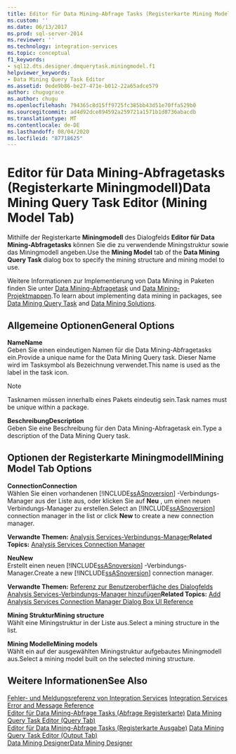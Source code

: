 ```yaml
---
title: Editor für Data Mining-Abfrage Tasks (Registerkarte Mining Modell) | Microsoft-Dokumentation
ms.custom: ''
ms.date: 06/13/2017
ms.prod: sql-server-2014
ms.reviewer: ''
ms.technology: integration-services
ms.topic: conceptual
f1_keywords:
- sql12.dts.designer.dmquerytask.miningmodel.f1
helpviewer_keywords:
- Data Mining Query Task Editor
ms.assetid: 0ede9b86-be27-471e-b012-22a65adce579
author: chugugrace
ms.author: chugu
ms.openlocfilehash: 794365c8d15ff9725fc385bb43d51e70ffa529b0
ms.sourcegitcommit: ad4d92dce894592a259721a1571b1d8736abacdb
ms.translationtype: MT
ms.contentlocale: de-DE
ms.lasthandoff: 08/04/2020
ms.locfileid: "87718625"
---
```

# <a name="data-mining-query-task-editor-mining-model-tab"></a><span data-ttu-id="28a31-102">Editor für Data Mining-Abfragetasks (Registerkarte Miningmodell)</span><span class="sxs-lookup"><span data-stu-id="28a31-102">Data Mining Query Task Editor (Mining Model Tab)</span></span>
  <span data-ttu-id="28a31-103">Mithilfe der Registerkarte **Miningmodell** des Dialogfelds **Editor für Data Mining-Abfragetasks** können Sie die zu verwendende Miningstruktur sowie das Miningmodell angeben.</span><span class="sxs-lookup"><span data-stu-id="28a31-103">Use the **Mining Model** tab of the **Data Mining Query Task** dialog box to specify the mining structure and mining model to use.</span></span>  
  
 <span data-ttu-id="28a31-104">Weitere Informationen zur Implementierung von Data Mining in Paketen finden Sie unter [Data Mining-Abfragetask](control-flow/data-mining-query-task.md) und [Data Mining-Projektmappen](https://docs.microsoft.com/analysis-services/data-mining/data-mining-solutions).</span><span class="sxs-lookup"><span data-stu-id="28a31-104">To learn about implementing data mining in packages, see [Data Mining Query Task](control-flow/data-mining-query-task.md) and [Data Mining Solutions](https://docs.microsoft.com/analysis-services/data-mining/data-mining-solutions).</span></span>  
  
## <a name="general-options"></a><span data-ttu-id="28a31-105">Allgemeine Optionen</span><span class="sxs-lookup"><span data-stu-id="28a31-105">General Options</span></span>  
 <span data-ttu-id="28a31-106">**Name**</span><span class="sxs-lookup"><span data-stu-id="28a31-106">**Name**</span></span>  
 <span data-ttu-id="28a31-107">Geben Sie einen eindeutigen Namen für die Data Mining-Abfragetasks ein.</span><span class="sxs-lookup"><span data-stu-id="28a31-107">Provide a unique name for the Data Mining Query task.</span></span> <span data-ttu-id="28a31-108">Dieser Name wird im Tasksymbol als Bezeichnung verwendet.</span><span class="sxs-lookup"><span data-stu-id="28a31-108">This name is used as the label in the task icon.</span></span>  
  
> [!NOTE]  
>  <span data-ttu-id="28a31-109">Tasknamen müssen innerhalb eines Pakets eindeutig sein.</span><span class="sxs-lookup"><span data-stu-id="28a31-109">Task names must be unique within a package.</span></span>  
  
 <span data-ttu-id="28a31-110">**Beschreibung**</span><span class="sxs-lookup"><span data-stu-id="28a31-110">**Description**</span></span>  
 <span data-ttu-id="28a31-111">Geben Sie eine Beschreibung für den Data Mining-Abfragetask ein.</span><span class="sxs-lookup"><span data-stu-id="28a31-111">Type a description of the Data Mining Query task.</span></span>  
  
## <a name="mining-model-tab-options"></a><span data-ttu-id="28a31-112">Optionen der Registerkarte Miningmodell</span><span class="sxs-lookup"><span data-stu-id="28a31-112">Mining Model Tab Options</span></span>  
 <span data-ttu-id="28a31-113">**Connection**</span><span class="sxs-lookup"><span data-stu-id="28a31-113">**Connection**</span></span>  
 <span data-ttu-id="28a31-114">Wählen Sie einen vorhandenen [!INCLUDE[ssASnoversion](../includes/ssasnoversion-md.md)] -Verbindungs-Manager aus der Liste aus, oder klicken Sie auf **Neu** , um einen neuen Verbindungs-Manager zu erstellen.</span><span class="sxs-lookup"><span data-stu-id="28a31-114">Select an [!INCLUDE[ssASnoversion](../includes/ssasnoversion-md.md)] connection manager in the list or click **New** to create a new connection manager.</span></span>  
  
 <span data-ttu-id="28a31-115">**Verwandte Themen:**  [Analysis Services-Verbindungs-Manager](connection-manager/analysis-services-connection-manager.md)</span><span class="sxs-lookup"><span data-stu-id="28a31-115">**Related Topics:**  [Analysis Services Connection Manager](connection-manager/analysis-services-connection-manager.md)</span></span>  
  
 <span data-ttu-id="28a31-116">**Neu**</span><span class="sxs-lookup"><span data-stu-id="28a31-116">**New**</span></span>  
 <span data-ttu-id="28a31-117">Erstellt einen neuen [!INCLUDE[ssASnoversion](../includes/ssasnoversion-md.md)] -Verbindungs-Manager.</span><span class="sxs-lookup"><span data-stu-id="28a31-117">Create a new [!INCLUDE[ssASnoversion](../includes/ssasnoversion-md.md)] connection manager.</span></span>  
  
 <span data-ttu-id="28a31-118">**Verwandte Themen:** [Referenz zur Benutzeroberfläche des Dialogfelds Analysis Services-Verbindungs-Manager hinzufügen](connection-manager/add-analysis-services-connection-manager-dialog-box-ui-reference.md)</span><span class="sxs-lookup"><span data-stu-id="28a31-118">**Related Topics:** [Add Analysis Services Connection Manager Dialog Box UI Reference](connection-manager/add-analysis-services-connection-manager-dialog-box-ui-reference.md)</span></span>  
  
 <span data-ttu-id="28a31-119">**Mining Struktur**</span><span class="sxs-lookup"><span data-stu-id="28a31-119">**Mining structure**</span></span>  
 <span data-ttu-id="28a31-120">Wählt eine Miningstruktur in der Liste aus.</span><span class="sxs-lookup"><span data-stu-id="28a31-120">Select a mining structure in the list.</span></span>  
  
 <span data-ttu-id="28a31-121">**Mining Modelle**</span><span class="sxs-lookup"><span data-stu-id="28a31-121">**Mining models**</span></span>  
 <span data-ttu-id="28a31-122">Wählt ein auf der ausgewählten Miningstruktur aufgebautes Miningmodell aus.</span><span class="sxs-lookup"><span data-stu-id="28a31-122">Select a mining model built on the selected mining structure.</span></span>  
  
## <a name="see-also"></a><span data-ttu-id="28a31-123">Weitere Informationen</span><span class="sxs-lookup"><span data-stu-id="28a31-123">See Also</span></span>  
 <span data-ttu-id="28a31-124">[Fehler- und Meldungsreferenz von Integration Services](../../2014/integration-services/integration-services-error-and-message-reference.md) </span><span class="sxs-lookup"><span data-stu-id="28a31-124">[Integration Services Error and Message Reference](../../2014/integration-services/integration-services-error-and-message-reference.md) </span></span>  
 <span data-ttu-id="28a31-125">[Editor für Data Mining-Abfrage Tasks &#40;Abfrage Registerkarte&#41;](../../2014/integration-services/data-mining-query-task-editor-query-tab.md) </span><span class="sxs-lookup"><span data-stu-id="28a31-125">[Data Mining Query Task Editor &#40;Query Tab&#41;](../../2014/integration-services/data-mining-query-task-editor-query-tab.md) </span></span>  
 <span data-ttu-id="28a31-126">[Editor für Data Mining-Abfrage Tasks &#40;Registerkarte Ausgabe&#41;](../../2014/integration-services/data-mining-query-task-editor-output-tab.md) </span><span class="sxs-lookup"><span data-stu-id="28a31-126">[Data Mining Query Task Editor &#40;Output Tab&#41;](../../2014/integration-services/data-mining-query-task-editor-output-tab.md) </span></span>  
 [<span data-ttu-id="28a31-127">Data Mining Designer</span><span class="sxs-lookup"><span data-stu-id="28a31-127">Data Mining Designer</span></span>](https://docs.microsoft.com/analysis-services/data-mining/data-mining-designer)  
  
  
